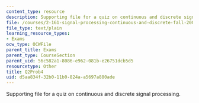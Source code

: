 ```yaml
---
content_type: resource
description: Supporting file for a quiz on continuous and discrete signal processing.
file: /courses/2-161-signal-processing-continuous-and-discrete-fall-2008/d5aa834f32b011b0824aa5697a880ade_Q2Prob4.m
file_type: text/plain
learning_resource_types:
- Exams
ocw_type: OCWFile
parent_title: Exams
parent_type: CourseSection
parent_uid: 56c582a1-8086-e962-081b-e26751dcb5d5
resourcetype: Other
title: Q2Prob4
uid: d5aa834f-32b0-11b0-824a-a5697a880ade
---
```

Supporting file for a quiz on continuous and discrete signal processing.

